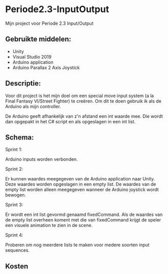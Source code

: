 # Periode2.3-InputOutput
Mijn project voor Periode 2.3 Input/Output

## Gebruikte middelen:

- Unity
- Visual Studio 2019
- Arduino application
- Arduino Parallax 2 Axis Joystick


## Descriptie:

Voor dit project is het mijn doel om een special move input system (a la Final Fantasy VI/Street Fighter) te creëren. Om dit te doen gebruik ik als de Arduino als mijn controller. 

De Arduino geeft afhankelijk van z'n afstand een int waarde mee. Die wordt dan opgepakt in het C# script en als opgeslagen in een int list.

## Schema:

Sprint 1:

Arduino inputs worden verbonden.
 
Sprint 2:

Er kunnen waardes meegegeven van de Arduino application naar Unity. Deze waardes worden opgeslagen in een empty list. De waardes van de empty list worden alleen meegegeven wanneer de Arduino joystick wordt bewogen.

Sprint 3:

Er wordt een int list gevormd genaamd fixedCommand. Als de waardes van de empty list overheen koment met die van fixedCommand krijgt de speler een visuele animation te zien in de scene.

Sprint 4:

Proberen om nog meerdere lists te maken voor medere soorten input sequences. 

## Kosten








